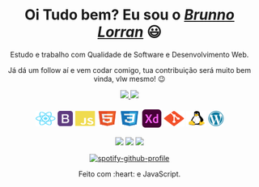 <div>
  <h1 align="center">Oi Tudo bem? Eu sou o <a href="https://www.linkedin.com/in/brunnolorran/"><i>Brunno Lorran</i></a> 😃️</h1>
  <p align="center">Estudo e trabalho com Qualidade de Software e Desenvolvimento Web.<br>
  <p align="center">Já dá um follow aí e vem codar comigo, tua contribuição será muito bem vinda, vlw mesmo! 😉️</h2>
</div>


<!-- <h1 align="center"> 
  
</h1>
<p align="center"><i>""</i></p> -->

<div align="center">
  <a href="https://github.com/brunnolorran">
    <img height="150em" src="https://github-readme-stats.vercel.app/api?username=brunnolorran&count_private=true&include_all_commits=true&show_icons=true&theme=dracula&hide_border=false&show_owner=true"/>
    <img height="150em" src="https://github-readme-stats.vercel.app/api/top-langs/?username=brunnolorran&theme=dracula&hide_border=false&&layout=compact"/>
  </a>
</div>

<div align="center" valign="top"><br>
  <img align="center" alt="React" height="30" width="40" src="https://raw.githubusercontent.com/devicons/devicon/master/icons/react/react-original.svg">
  <img align="center" alt="bootstrap" height="30" width="30" src="/assets/bootstrap.png">
  <img align="center" alt="JS" height="30" width="40" src="https://raw.githubusercontent.com/devicons/devicon/master/icons/javascript/javascript-plain.svg">
  <img align="center" alt="HTML" height="30" width="40" src="https://raw.githubusercontent.com/devicons/devicon/master/icons/html5/html5-original.svg">
  <img align="center" alt="CSS" height="30" width="40" src="https://raw.githubusercontent.com/devicons/devicon/master/icons/css3/css3-original.svg">
  <img align="center" alt="adobexd" height="40" width="40" src="/assets/xd.png">
  <img align="center" alt="git" height="30" width="40" src="https://raw.githubusercontent.com/devicons/devicon/master/icons/git/git-original.svg">
  <img align="center" alt="linux" height="30" width="40" src="https://raw.githubusercontent.com/devicons/devicon/master/icons/linux/linux-original.svg">
  <img align="center" alt="wordpress" height="30" width="30" src="/assets/wordpress.png">
</div><br>

<div align="center">
  <a href="https://www.instagram.com/brunnolorran/" target="_blank"><img src="https://img.shields.io/badge/-Instagram-%23E4405F?style=for-the-badge&logo=instagram&logoColor=white" target="_blank"></a>
  <!-- <a href="https://www.facebook.com/pr.brunnolorran" target="_blank"><img src="https://img.shields.io/badge/Facebook-1877F2?style=for-the-badge&logo=facebook&logoColor=white" target="_blank"></a>  -->
  <a href="https://www.linkedin.com/in/brunnolorran/" target="_blank"><img src="https://img.shields.io/badge/-LinkedIn-%230077B5?style=for-the-badge&logo=linkedin&logoColor=white" target="_blank"></a> 
  <a href="mailto:brunnolorran.silva@gmail.com"><img src="https://img.shields.io/badge/-Gmail-%23333?style=for-the-badge&logo=gmail&logoColor=white" target="_blank"></a>
</div>

<div align="center">
  
  [![spotify-github-profile](https://spotify-github-profile.vercel.app/api/view?uid=12143531014&cover_image=true&theme=default)](https://github.com/kittinan/spotify-github-profile)
  
</div>

<div align="center">
  <p>Feito com :heart: e JavaScript.</p>
</div>

